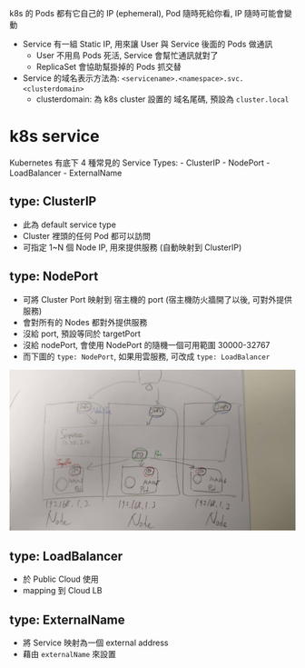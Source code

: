 
k8s 的 Pods 都有它自己的 IP (ephemeral), Pod 隨時死給你看, IP 隨時可能會變動

- Service 有一組 Static IP, 用來讓 User 與 Service 後面的 Pods 做通訊
    - User 不用鳥 Pods 死活, Service 會幫忙通訊就對了
    - ReplicaSet 會協助幫掛掉的 Pods 抓交替
- Service 的域名表示方法為: `<servicename>.<namespace>.svc.<clusterdomain>`
    - clusterdomain: 為 k8s cluster 設置的 域名尾碼, 預設為 `cluster.local`


# k8s service

Kubernetes 有底下 4 種常見的 Service Types:
    - ClusterIP
    - NodePort
    - LoadBalancer
    - ExternalName


## type: ClusterIP

- 此為 default service type
- Cluster 裡頭的任何 Pod 都可以訪問
- 可指定 1~N 個 Node IP, 用來提供服務 (自動映射到 ClusterIP)


## type: NodePort

- 可將 Cluster Port 映射到 宿主機的 port (宿主機防火牆開了以後, 可對外提供服務)
- 會對所有的 Nodes 都對外提供服務
- 沒給 port, 預設等同於 targetPort
- 沒給 nodePort, 會使用 NodePort 的隨機一個可用範圍 30000-32767
- 而下圖的 `type: NodePort`, 如果用雲服務, 可改成 `type: LoadBalancer`

![k8s_service_port](./img/k8s_service_port.jpg)


## type: LoadBalancer

- 於 Public Cloud 使用
- mapping 到 Cloud LB


## type: ExternalName

- 將 Service 映射為一個 external address
- 藉由 `externalName` 來設置


# 